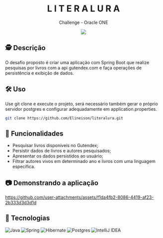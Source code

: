 <div align="center">
  <h1>
     L I T E R A L U R A 
  </h1>
  <p>
    Challenge - Oracle ONE
  </p>
</div>

<div align="center">
<img src="badgeliteralura.png"/>
</div>

## 🕵️ Descrição
O desafio proposto é criar uma aplicação com Spring Boot que realize pesquisas por livros com a api gutendex.com e faça operações de persistência e exibição de dados.

## 🛠️ Uso
Use git clone e execute o projeto, será necessário também gerar o próprio servidor postgres e configurar adequadamente em application.properties.
```bash
git clone https://github.com/Elineison/literalura.git
```


## 🧰 Funcionalidades
- Pesquisar livros disponíveis no Gutendex;
- Persistir dados de livros e autores pesquisados;
- Apresentar os dados persistidos ao usuário;
- Filtrar autores vivos em determinado ano e livros com uma linguagem específica.

## 📷 Demonstrando a aplicação

https://github.com/user-attachments/assets/f1da4fb2-8086-4419-af23-2b333d3d3d1d

## 🤖 Tecnologias
![Java](https://img.shields.io/badge/java-%23ED8B00.svg?style=for-the-badge&logo=openjdk&logoColor=white)
![Spring](https://img.shields.io/badge/spring-%236DB33F.svg?style=for-the-badge&logo=spring&logoColor=white)
![Hibernate](https://img.shields.io/badge/Hibernate-59666C?style=for-the-badge&logo=Hibernate&logoColor=white)
![Postgres](https://img.shields.io/badge/postgres-%23316192.svg?style=for-the-badge&logo=postgresql&logoColor=white)
![IntelliJ IDEA](https://img.shields.io/badge/IntelliJIDEA-000000.svg?style=for-the-badge&logo=intellij-idea&logoColor=white)
